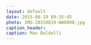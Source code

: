 ```yaml
---
layout: default
date: 2015-08-19 09:35:45
photo: IMG-20150819-WA0000.jpg
caption_header:  
caption: Max Baldelli
---
```

